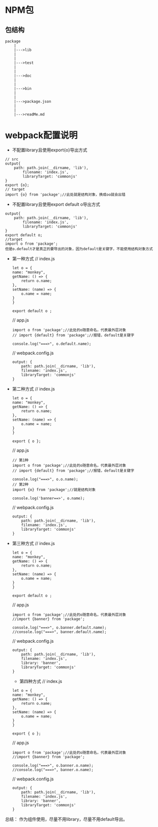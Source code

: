 # NPM包

## 包结构

    package
        |
        |--->lib
        |
        |
        |--->test
        |
        |
        |--->doc
        |
        |
        |--->bin
        |
        |
        |--->package.json
        |
        |
        |--->readMe.md

# webpack配置说明
* 不配置library且使用export{o}导出方式
```
// src
output{
    path: path.join(__dirname, 'lib'),
        filename: 'index.js',
        libraryTarget: 'commonjs'
}
export {o};
// target
import {o} from 'package';//此处就是结构对象，换成oo就会出错
```
* 不配置library且使用export default o导出方式
```
output{
    path: path.join(__dirname, 'lib'),
        filename: 'index.js',
        libraryTarget: 'commonjs'
}
export default o;
//target
import o from 'package';
但是o.default才是真正的要导出的对象，因为default是关键字，不能使用结构对象方式

```

* 第一种方式
    // index.js
    ```
    let o = {
    name: "monkey",
    getName: () => {
        return o.name;
    },
    setName: (name) => {
        o.name = name;
    }
    }

    export default o ;
    ```
    // app.js
    ```
    import o from 'package';//此处的o随意命名，代表最外层对象
    // import {default} from 'package';//报错，default是关键字

    console.log("===>", o.default.name);

    ```
    // webpack.config.js
    ```
    output: {
        path: path.join(__dirname, 'lib'),
        filename: 'index.js',
        libraryTarget: 'commonjs'
    }
    ```
* 第二种方式
    // index.js
    ```
    let o = {
    name: "monkey",
    getName: () => {
        return o.name;
    },
    setName: (name) => {
        o.name = name;
    }
    }

    export { o };
    ```
    // app.js
    ```
    // 第1种
    import o from 'package';//此处的o随意命名，代表最外层对象
    // import {default} from 'package';//报错，default是关键字

    console.log("===>", o.o.name);
    // 第2种
    import {o} from 'package';//就是结构对象

    console.log('banner==>', o.name);

    ```
    // webpack.config.js
    ```
    output: {
        path: path.join(__dirname, 'lib'),
        filename: 'index.js',
        libraryTarget: 'commonjs'
    }
    ```
* 第三种方式
   // index.js
    ```
    let o = {
    name: "monkey",
    getName: () => {
        return o.name;
    },
    setName: (name) => {
        o.name = name;
    }
    }

    export default o ;
    ```
    // app.js
    ```
    import o from 'package';//此处的o随意命名，代表最外层对象
    //import {banner} from 'package';

    console.log("===>", o.banner.default.name);
    //console.log("===>", banner.default.name);

    ```
    // webpack.config.js
    ```
    output: {
        path: path.join(__dirname, 'lib'),
        filename: 'index.js',
        library: 'banner',
        libraryTarget: 'commonjs'
    }
    ```
    * 第四种方式
   // index.js
    ```
    let o = {
    name: "monkey",
    getName: () => {
        return o.name;
    },
    setName: (name) => {
        o.name = name;
    }
    }

    export { o };
    ```
    // app.js
    ```
    import o from 'package';//此处的o随意命名，代表最外层对象
    //import {banner} from 'package';

    console.log("===>", o.banner.o.name);
    //console.log("===>", banner.o.name);

    ```
    // webpack.config.js
    ```
    output: {
        path: path.join(__dirname, 'lib'),
        filename: 'index.js',
        library: 'banner',
        libraryTarget: 'commonjs'
    }
    ```

总结：
    作为组件使用，尽量不用library，尽量不用default导出。